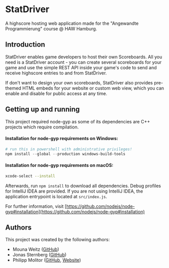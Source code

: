 # StatDriver

A highscore hosting web application made for the "Angewandte Programmierung" course @ HAW Hamburg.


## Introduction

StatDriver enables game developers to host their own Scoreboards. All you need is a StatDriver account - you can create several scoreboards for your game and use the simple REST API inside your game's code to send and receive highscore entries to and from StatDriver.

If don't want to design your own scoreboards, StatDriver also provides pre-themed HTML embeds for your website or custom web view, which you can enable and disable for public access at any time.


## Getting up and running

This project required node-gyp as some of its dependencies are C++ projects which require compilation.

#### Installation for node-gyp requirements on Windows:
```powershell
# run this in powershell with administrative privileges!
npm install --global --production windows-build-tools
```

#### Installation for node-gyp requirements on macOS:
```sh
xcode-select --install
```

Afterwards, run `npm install` to download all dependencies.
Debug profiles for IntelliJ IDEA are provided.
If you are not using IntelliJ IDEA, the application entrypoint is located at `src/index.js`.

For further information, visit [https://github.com/nodejs/node-gyp#installation](https://github.com/nodejs/node-gyp#installation)


## Authors

This project was created by the following authors:

- Mouna Weitz ([GitHub][1])
- Jonas Sternberg ([GitHub][2])
- Philipp Molitor ([GitHub][3], [Website][4])

[1]: https://github.com/mounaweitz
[2]: https://github.com/N1keee
[3]: https://github.com/PhilsLab
[4]: https://phils-lab.io
